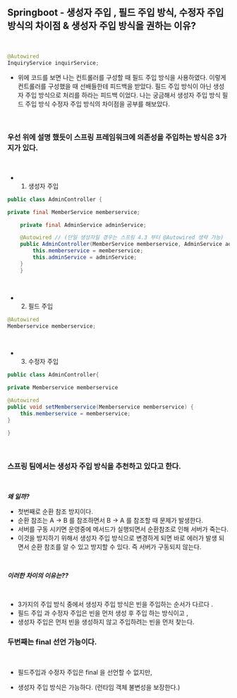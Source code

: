 ## Springboot - 생성자 주입 , 필드 주입 방식, 수정자 주입 방식의 차이점 & 생성자 주입 방식을 권하는 이유?

</br>

```java
@Autowired
InquiryService inquirService;
```

- 위에 코드를 보면 나는 컨트롤러를 구성할 때 필드 주입 방식을 사용하였다. 이렇게 컨트롤러를 구성했을 때 선배들한테 피드백을 받았다. 필드 주입 방식이 아닌 생성자 주입 방식으로 처리를 하라는 피드백 이었다. 나는 궁금해서 생성자 주입 방식 필드 주입 방식 수정자 주입 방식의 차이점을 공부를 해보았다.

</br>
 
### 우선 위에 설명 했듯이 스프링 프레임워크에 의존성을 주입하는 방식은 3가지가 있다.

</br>

- 1. 생성자 주입

```java
public class AdminController {

private final MemberService memberservice;

	private final AdminService adminService;

	@Autowired // (단일 생성자일 경우는 스프링 4.3 부터 @Autowired 생략 가능)
	public AdminController(MemberService memberservice, AdminService adminService) {
		this.memberservice = memberservice;
		this.adminService = adminService;
	}
    }
```

</br>

- 2. 필드 주입

```java
@Autowired
Memberservice memberservice;
```

</br>

- 3. 수정자 주입

```java
public class AdminController{

private Memberservice memberservice

@Autowired
public void setMemberservice(Memberservice memberservice) {
	this.memberservice = memberservice;
}

}
```

</br>

### 스프링 팀에서는 생성자 주입 방식을 추천하고 있다고 한다.

 </br>

**_왜 일까?_**

- 첫번째로 순환 참조 방지이다.
- 순환 참조는 A -> B 를 참조하면서 B -> A 를 참조할 때 문제가 발생한다.
- 서버를 구동 시키면 운영중에 메서드가 실행되면서 순환참조로 인해 서버가 죽는다.
- 이것을 방지하기 위해서 생성자 주입 방식으로 변경하게 되면 바로 에러가 발생 되면서 순환 참조를 알 수 있고 방지할 수 있다. 즉 서버가 구동되지 않는다.

 </br>

**_이러한 차이의 이유는??_**

</br>

- 3가지의 주입 방식 중에서 생성자 주입 방식은 빈을 주입하는 순서가 다르다 .
- 필드 주입 과 수정자 주입은 빈을 먼저 생성 후 주입 하는 방식이고 ,
- 생성자 주입은 먼저 빈을 생성하지 않고 주입하려는 빈을 먼저 찾는다.

### 두번째는 final 선언 가능이다.

</br>

- 필드주입과 수정자 주입은 final 을 선언할 수 없지만,

- 생성자 주입 방식은 가능하다. (런타임 객체 불변성을 보장한다.)
